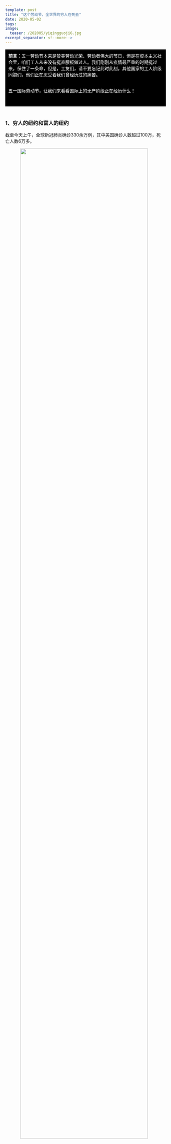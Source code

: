 ```yaml
---
template: post
title: "这个劳动节，全世界的穷人在死去"
date: 2020-05-02
tags: 
image:
  teaser: /202005/yiqingguoji6.jpg
excerpt_separator: <!--more-->
---
```


<div style="width:98%;padding:10px;background-color:black;color:white;margin:0;">
<strong>前言：</strong>五一劳动节本来是赞美劳动光荣、劳动者伟大的节日，但是在资本主义社会里，咱们工人从来没有挺直腰板做过人。我们刚刚从疫情最严重的时期挺过来，保住了一条命，但是，工友们，请不要忘记此时此刻，其他国家的工人阶级同胞们，他们正在忍受着我们曾经历过的痛苦。<br><br>

五一国际劳动节，让我们来看看国际上的无产阶级正在经历什么！<br><br>
</div><br>

<h3>1、穷人的纽约和富人的纽约</h3>

截至今天上午，全球新冠肺炎确诊330余万例，其中美国确诊人数超过100万，死亡人数6万多。

<div style="text-align:center;color:grey"><img src="/images/202005/yiqingguoji1.jpg" width="90%"><br>美国疫情地图</div><br>

在美国，疫情重灾区纽约市的79%一线工人——护士、地铁员工、清洁工、火车司机和收银员——是非洲裔或拉美裔，**这些工人的居住地和确诊病例分布地高度重合**。4月8日，纽约市长迫于压力公布的一份调查报告表明，非洲裔、拉丁裔美国人的死亡率是白人和亚裔纽约居民的2倍。

<div style="text-align:center;color:grey"><img src="/images/202005/yiqingguoji2.jpg" width="90%"><br>纽约的富人到郊区别墅避难，而工人不得不像往常一样上下班，拥挤的地铁上根本无法保持安全的“社交距离”</div><br>

<div style="text-align:center;color:grey"><img src="/images/202005/yiqingguoji3.jpg" width="90%"><br>美国亿万富翁大卫在自己价值5.9亿美金的私人游艇上“自我隔离”</div><br>

疫情中线上消费激增，**亚马逊老板贝索斯财富增加50亿美元**；可另一边，公司却消极应对疫情，隐瞒确诊员工的消息，还解雇了抗议公司防疫不力的罢工发起者。

<div style="text-align:center;color:grey"><img src="/images/202005/yiqingguoji4.jpg" width="90%"><br>亚马逊仓储工人罢工</div><br>

在法国，新冠病毒检测试剂不足的情况下，度假胜地的私人医院专门为亿万富豪们提供周到的防疫医疗服务；

在英国，由于经济受影响严重，刚刚失业的工人没有存款、付不起房租，只能睡在伦敦街头。

<div style="text-align:center;color:grey"><img src="/images/202005/yiqingguoji5.jpg" width="90%"><br>伦敦街头的流浪汉</div><br>

更触目惊心的惨象发生在发展中国家、落后国家，这里长期被帝国主义资本剥削着的工人还来不及考虑传染问题，因为<strong><span style="color:red">“饥饿会在新冠病毒之前杀死我们”。</span></strong>

孟加拉国是仅次于中国的第二大服装出口国，受疫情影响，H&M、Zara等服装品牌大批取消订单，超过1100个工厂关闭，400多万工人大都被暂时性解雇或休假，有的则永久失去了工作。**数百名纺织工人走上首都街头抗议，因为他们在过去的两个月，没有领到一毛钱的薪资，“我们没有食物，没有钱，被丢下来挨饿”。**

<div style="text-align:center;color:grey"><img src="/images/202005/yiqingguoji6.jpg" width="90%"><br>孟加拉国工人</div><br>

印度从3月25日起全国封城，公共交通暂停。从农村来城市谋生的工人失去了生活来源，也支付不起昂贵的私人交通，不得不徒步返回家乡。**几百公里的漫漫长路上，有儿童被累死，有成年人突发疾病去世，有人被卡车撞死......** 后来政府派来大巴接送，数量也远远、远远不够，密密麻麻地挤在大巴上传染风险更高。甚至，有贫民在失业之后开始捡垃圾为生。

<div style="text-align:center;color:grey"><img src="/images/202005/yiqingguoji7.jpg" width="90%"><br>新德里郊外垃圾填埋场上捡垃圾卫生的贫民</div><br>

印度最大的贫民窟，从4月1日第一次有人确诊，到4月30日，已经有344人确诊18人殒命。**这里人口拥挤、环境恶劣，根本没有保持社交距离的条件，不难想象病毒还将会夺去多少贫民脆弱的生命。**同时期还有另外一则新闻，彭博亿万富豪榜显示，印度首富穆凯什•安巴尼击败了马云，再次成为亚洲首富。

<div style="text-align:center;color:grey"><img src="/images/202005/yiqingguoji8.jpg" width="90%"><br>印度首富的奢靡生活</div><br>

巴西的确诊病例数达到全球第11位（截至北京时间5月2日09:00，91589例）。该国最早的几个新冠患者大多是刚从欧美度假归来的富人——**有钱人把病毒带回了巴西，但是现在，病毒在贫困社区的蔓延速度远远高于富人区**，多个贫民窟内疫情也开始悄然肆虐。

肺炎扩散到了全世界，可是我们看见的并不是官方鼓吹的“人类命运共同体”。相反，**从武汉到纽约，从伦敦到孟买，我们社会分化成两极——一边是卖命工作而温饱和生命健康都没有保障的穷苦百姓，另一边却是富得流油的老板享受着顶级的医疗服务。**



<h3>2、是谁造成了疫情的扩散？是谁造成了社会的不平等？</h3>

肺炎首先在我国武汉爆发，1月13日首次在中国境外发现确诊病例，1月20日，美国本土发现首例确诊病例。在各国交往密切频繁的今天，病毒从中国扩散到世界，这是必然的事情。**但是，有了武汉瞒报消息错过防疫时机的教训在先，欧美各发达国家还把事情搞得这么糟糕，这是为什么？**

我们来看看头号资本主义大国美帝。美国最近又是责怪世界卫生组织不作为，又是责怪中国政府隐瞒疫情，似乎特朗普本来全心全意为人民服务，结果却被世卫组织和中国坑了。然而美国在本土疫情大爆发之前做了什么呢？

早在1月3日，美国政府就收到了有关新冠肺炎病毒的第一个正式通知，之后美国除了在个别城市的机场进行检测外，没有采取任何实质性措施。美国本土出现第一例感染之后，特朗普发推特说，“不用担心。我们已经完全控制住了一切，就一个确诊病例，一切都会好起来的。”

之后，卫生部长预测可能会爆发大流行，特朗普说这是“危言耸听”；当卫生部向白宫申请追加的经费预算时，被斥责为“令人愤怒的伸手要大钱”；当卫生部和疾控中心提出建立国家新冠病毒检测系统时，提案因成本过高而否决了。**直到3月9日，特朗普甚至说，美国每年因为流感死亡人数有2万到7万，而当时只有546个新冠肺炎确诊病例，22个死亡病例，所以“生活和经济还是照常进行”。**

3月10日，美国确诊病例达1千人，13日，美国终于宣布“国家进入紧急状态”。然而已经来不及了，3月19日，美国确诊病例超1万，3月27日，数字超过了10万。4月27日，确诊人数突破100万。

有人会问，如果美国政府早知道今天这么严重，最开始会不会采取更及时、更严格的防疫措施呢？特朗普真的如很多媒体所言，仅仅是“狂妄自大”，不知道后面会发生什么吗？

<strong><span style="color:red">在51看来，再给美国政府一次机会，他们一样会做出相同的选择。</span></strong>

美国政府最后决定采取抗疫措施，并不是因为美国人民的感染人数和死亡人数太多了——特朗普不是说了吗，每年因为流感死几万人，没什么好大惊小怪的——而是因为疫情继续扩散，会引发社会动荡，激起民众愤怒，没有稳定的社会环境，不仅资本家没法从劳动人民身上榨油水，资产阶级的统治秩序都要动摇了。

<div style="text-align:center;color:grey"><img src="/images/202005/yiqingguoji9.jpg" width="90%"><br>纽约的医生走上街头抗议，要求政府和医院提供足够的医疗物资，保护医生和患者的生命健康</div><br>

按照这个逻辑，就很容易理解，为什么美国政府在疫情爆发前一直消极应对，没有采取及时有效的措施了：**在资本主义社会，必须保持人口、货物和资本的顺畅流通——工人自由地到各地去打工，老板自由地到各地去谈订单，产品及时卖出去，资金及时在账户间转移——只有这样，资本家才能收回成本，同时赚取利润，政府才能获得税收。**

<span style="color:red"><strong>一旦封城，交通停运、货运中止，工厂和商铺关门，银行歇业，资本家们的盈利就要中断，股市就会下跌，金融大佬们的资产就要缩水——美国政府是一定要极力避免发生这种情况的，死人算什么？死的大多是底层！</strong></span>

同样，不难理解，为什么世界上最有钱的资本主义强国，在抗疫中依然出现了医疗物资的大窟窿。在美国，医疗行业大多是私人老板开的（私立医院占85%）。医院的最大支出，除了支付医护人员薪水以外，就是购买器械、药品等医疗物资。为了节省成本，几乎所有医院都只会储备1个月的物资，用完再买。一位专家说，用钱买来的医疗储备物资“毕竟只能放在仓库里积尘”——哪个开医院的老板会做这种傻事？

对于美国的医疗物资（如口罩）生产商来说，他们大多数都把工厂开在海外，国内的生产线不多，产量仅能够满足日常需求。经过2009年猪流感的教训，美国政府多次要求国内的口罩生产商增加库存、扩大产能，但是口罩放在仓库里卖不出去，制造商就赚不到钱。况且，当时猪流感过去后，很多临时扩大产能的制造商因为产能过剩而倒闭——哪个资本家会有动力这么做？

政府、医院和资本家，除了算计怎么能从民众身上再刮下一层油以外，不会再多看人民一眼。一旦大流感来袭，医疗体系完全顶不住，受苦的就是老百姓。

“天下乌鸦一般黑”。这时候再想想各国首脑唧唧歪歪不愿意采取防疫措施的举动，也就不难理解了。

欧洲重灾区意大利在2月23日出现疫情升级的苗头，米兰市长居然发起“米兰不停跑”活动，镜头里人们相互拥抱，称要<span style="color:red"><strong>吸引更多游客到米兰旅游</strong><span>，直到3月8日，意大利北部各地区的大型公众活动照开不误。

<div style="text-align:center;color:grey"><img src="/images/202005/yiqingguoji10.jpg" width="90%"><br>宣布封城后的米兰街头</div><br>

<div style="text-align:center;color:grey"><img src="/images/202005/yiqingguoji11.jpg" width="90%"><br>1月18日，武汉百步亭的“万家宴”</div><br>

英国首相准备<span style="color:red"><strong>实行“群体免疫”</strong></span>让大家都感染一遍，还恬不知耻地叫民众做好“失去亲人的准备”。这样他的富商朋友们就不会因此受到什么损失，政府也不必付出什么努力。直到情况难以控制，他自己也被感染了。

巴西总统<span style="color:red"><strong>始终反对各类封锁措施</strong></span>，指责这是歇斯底里、“损害国家经济”，并不断敦促各州重启经济活动。政府对底层的人们如此视而不见，**甚至黑帮和毒贩代替政府在贫民窟发布了宵禁命令，分发洗手消毒液。**

这些善于玩弄词句的资产阶级政客，满口都是“经济发展”，仿佛是为了子孙后代的千秋幸福。**可别忘了，资产阶级为了蒙蔽工人，最善于把他们自己的利益说成是全体人民的利益！**所谓经济发展，背后的意思当然是大资本盈利，统治秩序稳固；至于受苦人们，施舍一些蛋糕屑稳住我们就不错了。

不论在中国的武汉，还是西方的英美，拉丁美洲的巴西，政府的做法惊人地相似。他们或隐瞒消息愚弄民众，或满口谎话拖延时间。<span style="color:red"><strong>而资本主义政府的所作所为，更让病毒疯狂地传遍世界每个角落，下一波遭殃的，就是非洲的贫苦人民，那些自己国家连呼吸机都没有的无产阶级兄弟。</strong></span>

工友们，

**是谁造成了病毒的扩散？——是资本主义和资产阶级！**

**是谁造成了社会的不平等？——是资本主义和资产阶级！**

疫情扩散，受苦的是底层劳动人民；为了抗疫而采取的戒严措施，最先、最严重地受到冲击的，还是底层劳动人民！

<span style="color:red"><strong>在资本主义社会里，资本家和他们的政府就是劳动人民的死敌，他们的利益和我们的生命健康根本对立。</strong></span>



<h3>3、工人阶级的历史使命</h3>

资本主义诞生几百年的历史，就是工人阶级受屈辱的历史，同时也是工人阶级奋起反抗的历史。

为了纪念1886年美国芝加哥工人的罢工运动——他们用鲜血和生命为工人阶级争取到了8小时工作制，1889年7月14日，恩格斯领导的第二国际宣布每年的5月1日为全世界无产阶级和劳动者的节日——国际劳动节。

<div style="text-align:center;color:grey"><img src="/images/202005/yiqingguoji12.jpg" width="90%"><br>芝加哥工人罢工合影</div><br>

**在今天这个没有劳动者声音的劳动节里，放眼全球工人阶级所受的苦难，我们不再相信资本家的任何谎言，感到落在自己肩上的历史责任：**

*“无产阶级的运动是绝大多数人的、为绝大多数人谋利益的独立的运动。无产阶级，现今社会的最下层，如果不炸毁构成官方社会的整个上层，就不能抬起头来，挺起胸来。”*

**51的各位工友读者们，让我们携起手来，向前进！**


